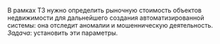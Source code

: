 В рамках ТЗ нужно определить рыночную стоимость объектов недвижимости для дальнейшего создания автоматизированной системы: она отследит аномалии и мошенническую деятельность.   
_Задача_: установить эти параметры. 
